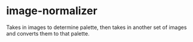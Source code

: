 # image-normalizer
Takes in images to determine palette, then takes in another set of images and converts them to that palette.
